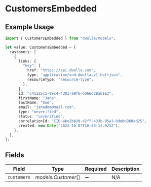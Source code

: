 # CustomersEmbedded

## Example Usage

```typescript
import { CustomersEmbedded } from "dwolla/models";

let value: CustomersEmbedded = {
  customers: [
    {
      links: {
        "key": {
          href: "https://api.dwolla.com",
          type: "application/vnd.dwolla.v1.hal+json",
          resourceType: "resource-type",
        },
      },
      id: "c41125c5-99c4-4303-a9f6-d066d28a61e3",
      firstName: "Jane",
      lastName: "Doe",
      email: "janedoe@mail.com",
      type: "unverified",
      status: "unverified",
      correlationId: "CID-abe2bb3d-d2ff-433b-95a3-0debd960ed25",
      created: new Date("2022-10-07T16:46:13.023Z"),
    },
  ],
};
```

## Fields

| Field               | Type                | Required            | Description         |
| ------------------- | ------------------- | ------------------- | ------------------- |
| `customers`         | *models.Customer*[] | :heavy_minus_sign:  | N/A                 |